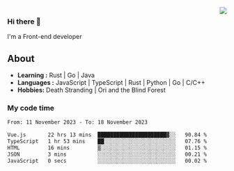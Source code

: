 <img align='right' src="https://github-readme-stats.vercel.app/api?username=strugglebak&show_icons=true">

### Hi there 👋

I'm a Front-end developer

## About

-  **Learning :** Rust | Go | Java
-  **Languages :** JavaScript | TypeScript | Rust | Python | Go | C/C++
-  **Hobbies:** Death Stranding | Ori and the Blind Forest

### My code time

<!--START_SECTION:waka-->

```txt
From: 11 November 2023 - To: 18 November 2023

Vue.js       22 hrs 13 mins  ██████████████████████▓░░   90.84 %
TypeScript   1 hr 53 mins    ██░░░░░░░░░░░░░░░░░░░░░░░   07.76 %
HTML         16 mins         ▒░░░░░░░░░░░░░░░░░░░░░░░░   01.15 %
JSON         3 mins          ░░░░░░░░░░░░░░░░░░░░░░░░░   00.21 %
JavaScript   0 secs          ░░░░░░░░░░░░░░░░░░░░░░░░░   00.02 %
```

<!--END_SECTION:waka-->
